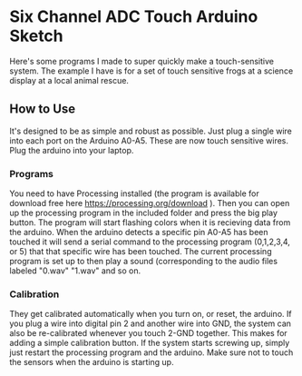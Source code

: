 # Six Channel ADC Touch Arduino Sketch

Here's some programs I made to super quickly make a touch-sensitive system. The example I have is for a set of touch sensitive frogs at a science display at a local animal rescue.

## How to Use
It's designed to be as simple and robust as possible. Just plug a single wire into each port on the Arduino A0-A5. These are now touch sensitive wires.  Plug the arduino into your laptop.

### Programs
You need to have Processing installed (the program is available for download free here https://processing.org/download ).
Then you can open up the processing program in the included folder and press the big play button. 
The program will start flashing colors when it is recieving data from the arduino. When the arduino detects a specific pin A0-A5 has been touched it will send a serial command to the processing program (0,1,2,3,4, or 5) that that specific wire has been touched.
The current processing program is set up to then play a sound (corresponding to the audio files labeled "0.wav" "1.wav" and so on.

### Calibration
They get calibrated automatically when you turn on, or reset, the arduino. If you plug a wire into digital pin 2 and another wire into GND, the system can also be re-calibrated whenever you touch 2-GND together. This makes for adding a simple calibration button.
If the system starts screwing up, simply just restart the processing program and the arduino. Make sure not to touch the sensors when the arduino is starting up.
